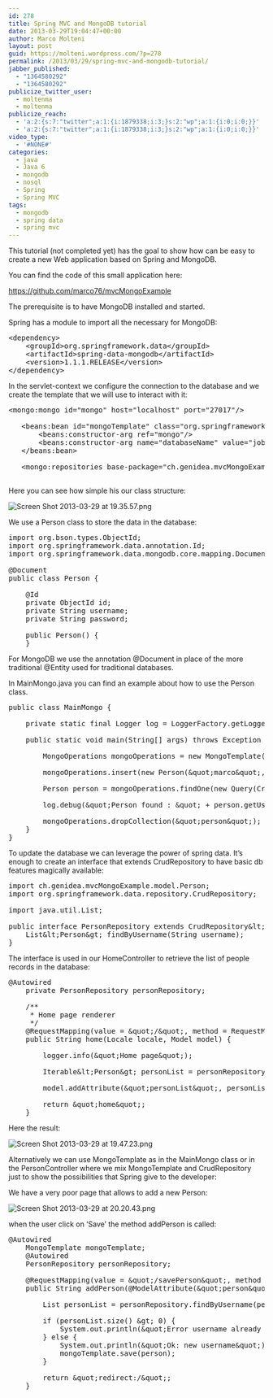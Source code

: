 ```yaml
---
id: 278
title: Spring MVC and MongoDB tutorial
date: 2013-03-29T19:04:47+00:00
author: Marco Molteni
layout: post
guid: https://molteni.wordpress.com/?p=278
permalink: /2013/03/29/spring-mvc-and-mongodb-tutorial/
jabber_published:
  - "1364580292"
  - "1364580292"
publicize_twitter_user:
  - moltenma
  - moltenma
publicize_reach:
  - 'a:2:{s:7:"twitter";a:1:{i:1879338;i:3;}s:2:"wp";a:1:{i:0;i:0;}}'
  - 'a:2:{s:7:"twitter";a:1:{i:1879338;i:3;}s:2:"wp";a:1:{i:0;i:0;}}'
video_type:
  - '#NONE#'
categories:
  - java
  - Java 6
  - mongodb
  - nosql
  - Spring
  - Spring MVC
tags:
  - mongodb
  - spring data
  - spring mvc
---
```

This tutorial (not completed yet) has the goal to show how can be easy to create a new Web application based on Spring and MongoDB.

You can find the code of this small application here:
  
<https://github.com/marco76/mvcMongoExample>

The prerequisite is to have MongoDB installed and started.
  
Spring has a module to import all the necessary for MongoDB:

<pre class="brush: xml; title: ; notranslate" title="">&lt;dependency&gt;
    &lt;groupId&gt;org.springframework.data&lt;/groupId&gt;
    &lt;artifactId&gt;spring-data-mongodb&lt;/artifactId&gt;
    &lt;version&gt;1.1.1.RELEASE&lt;/version&gt;
&lt;/dependency&gt;
</pre>

In the servlet-context we configure the connection to the database and we create the template that we will use to interact with it:

<pre class="brush: xml; title: ; notranslate" title="">&lt;mongo:mongo id="mongo" host="localhost" port="27017"/&gt;

   &lt;beans:bean id="mongoTemplate" class="org.springframework.data.mongodb.core.MongoTemplate"&gt;
       &lt;beans:constructor-arg ref="mongo"/&gt;
       &lt;beans:constructor-arg name="databaseName" value="jobfinder"/&gt;
   &lt;/beans:bean&gt;

   &lt;mongo:repositories base-package="ch.genidea.mvcMongoExample.repository"/&gt;

</pre>

Here you can see how simple his our class structure:

<img alt="Screen Shot 2013-03-29 at 19.35.57.png" src="https://molteni.files.wordpress.com/2013/03/screen-shot-2013-03-29-at-19-35-571.png?resize=269%2C189" border="0" data-recalc-dims="1" />

We use a Person class to store the data in the database:

<pre class="brush: java; title: ; notranslate" title="">import org.bson.types.ObjectId;
import org.springframework.data.annotation.Id;
import org.springframework.data.mongodb.core.mapping.Document;

@Document
public class Person {

    @Id
    private ObjectId id;
    private String username;
    private String password;

    public Person() {
    }
</pre>

For MongoDB we use the annotation @Document in place of the more traditional @Entity used for traditional databases.

In MainMongo.java you can find an example about how to use the Person class.

<pre class="brush: java; title: ; notranslate" title="">public class MainMongo {

    private static final Logger log = LoggerFactory.getLogger(MainMongo.class);

    public static void main(String[] args) throws Exception {

        MongoOperations mongoOperations = new MongoTemplate(new Mongo(), &amp;quot;database&amp;quot;);

        mongoOperations.insert(new Person(&amp;quot;marco&amp;quot;, &amp;quot;marco&amp;quot;));

        Person person = mongoOperations.findOne(new Query(Criteria.where(&amp;quot;username&amp;quot;).is(&amp;quot;marco&amp;quot;)), Person.class);

        log.debug(&amp;quot;Person found : &amp;quot; + person.getUsername());

        mongoOperations.dropCollection(&amp;quot;person&amp;quot;);
    }
}
</pre>

To update the database we can leverage the power of spring data. It&#8217;s enough to create an interface that extends CrudRepository to have basic db features magically available:

<pre class="brush: java; title: ; notranslate" title="">import ch.genidea.mvcMongoExample.model.Person;
import org.springframework.data.repository.CrudRepository;

import java.util.List;

public interface PersonRepository extends CrudRepository&amp;lt;Person, Long&amp;gt; {
    List&amp;lt;Person&amp;gt; findByUsername(String username);
}
</pre>

The interface is used in our HomeController to retrieve the list of people records in the database:

<pre class="brush: java; title: ; notranslate" title="">@Autowired
    private PersonRepository personRepository;

    /**
     * Home page renderer
     */
    @RequestMapping(value = &amp;quot;/&amp;quot;, method = RequestMethod.GET)
    public String home(Locale locale, Model model) {

        logger.info(&amp;quot;Home page&amp;quot;);

        Iterable&amp;lt;Person&amp;gt; personList = personRepository.findAll();

        model.addAttribute(&amp;quot;personList&amp;quot;, personList);

        return &amp;quot;home&amp;quot;;
    }
</pre>

Here the result:

<img alt="Screen Shot 2013-03-29 at 19.47.23.png" src="https://molteni.files.wordpress.com/2013/03/screen-shot-2013-03-29-at-19-47-23.png?resize=272%2C207" border="0" data-recalc-dims="1" />

Alternatively we can use MongoTemplate as in the MainMongo class or in the PersonController where we mix MongoTemplate and CrudRepository just to show the possibilities that Spring give to the developer:

We have a very poor page that allows to add a new Person:
  
<img alt="Screen Shot 2013-03-29 at 20.20.43.png" src="https://molteni.files.wordpress.com/2013/03/screen-shot-2013-03-29-at-20-20-431.png?resize=237%2C149" border="0" data-recalc-dims="1" />

when the user click on &#8216;Save&#8217; the method addPerson is called:

<pre class="brush: java; title: ; notranslate" title="">@Autowired
    MongoTemplate mongoTemplate;
    @Autowired
    PersonRepository personRepository;

    @RequestMapping(value = &amp;quot;/savePerson&amp;quot;, method = RequestMethod.POST)
    public String addPerson(@ModelAttribute(&amp;quot;person&amp;quot;) Person person, BindingResult result) {

        List personList = personRepository.findByUsername(person.getUsername());

        if (personList.size() &amp;gt; 0) {
            System.out.println(&amp;quot;Error username already exists&amp;quot;);
        } else {
            System.out.println(&amp;quot;Ok: new username&amp;quot;);
            mongoTemplate.save(person);
        }

        return &amp;quot;redirect:/&amp;quot;;
    }
</pre>